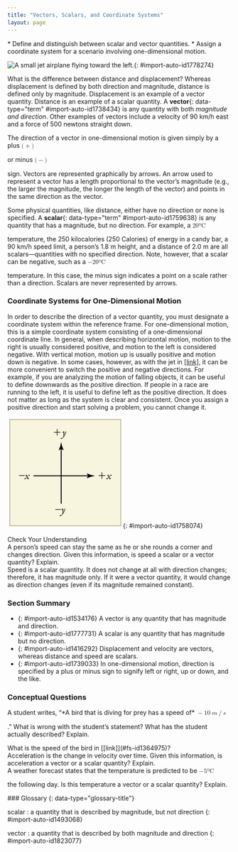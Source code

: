 ```yaml
---
title: "Vectors, Scalars, and Coordinate Systems"
layout: page
---
```



<div data-type="abstract" markdown="1">
* Define and distinguish between scalar and vector quantities.
* Assign a coordinate system for a scenario involving one-dimensional motion.

</div>

 ![A small jet airplane flying toward the left.](../resources/Figure_02_02_00.jpg "The motion of this Eclipse Concept jet can be described in terms of the distance it has traveled (a scalar quantity) or its displacement in a specific direction (a vector quantity). In order to specify the direction of motion, its displacement must be described based on a coordinate system. In this case, it may be convenient to choose motion toward the left as positive motion (it is the forward direction for the plane), although in many cases, the x size 12{x} {}-coordinate runs from left to right, with motion to the right as positive and motion to the left as negative. (credit: Armchair Aviator, Flickr)"){: #import-auto-id1778274}

What is the difference between distance and displacement? Whereas displacement is defined by both direction and magnitude, distance is defined only by magnitude. Displacement is an example of a vector quantity. Distance is an example of a scalar quantity. A **vector**{: data-type="term" #import-auto-id1738434} is any quantity with both *magnitude and direction*. Other examples of vectors include a velocity of 90 km/h east and a force of 500 newtons straight down.

The direction of a vector in one-dimensional motion is given simply by a plus <math xmlns="http://www.w3.org/1998/Math/MathML"> <semantics> <mrow> <mrow> <mrow> <mo stretchy="false">(</mo> <mo stretchy="false">+</mo> <mo stretchy="false">)</mo> </mrow> </mrow> <mrow /> </mrow> <annotation encoding="StarMath 5.0"> size 12{ \( + \) } {}</annotation> </semantics> </math>

 or minus <math xmlns="http://www.w3.org/1998/Math/MathML"><semantics><mrow><mrow><mrow><mo stretchy="false">(</mo><mo stretchy="false">−</mo><mo stretchy="false">)</mo></mrow></mrow><mrow /></mrow><annotation encoding="StarMath 5.0"> size 12{ \( - \) } {}</annotation></semantics></math>

 sign. Vectors are represented graphically by arrows. An arrow used to represent a vector has a length proportional to the vector’s magnitude (e.g., the larger the magnitude, the longer the length of the vector) and points in the same direction as the vector.

Some physical quantities, like distance, either have no direction or none is specified. A **scalar**{: data-type="term" #import-auto-id1759638} is any quantity that has a magnitude, but no direction. For example, a <math xmlns="http://www.w3.org/1998/Math/MathML"><semantics><mrow><mrow><mrow><mtext>20ºC</mtext></mrow></mrow></mrow></semantics></math>

 temperature, the 250 kilocalories (250 Calories) of energy in a candy bar, a 90 km/h speed limit, a person’s 1.8 m height, and a distance of 2.0 m are all scalars—quantities with no specified direction. Note, however, that a scalar can be negative, such as a <math xmlns="http://www.w3.org/1998/Math/MathML"><semantics><mrow><mrow><mrow><mrow><mo stretchy="false">−</mo><mtext>20ºC</mtext></mrow></mrow></mrow></mrow></semantics></math>

 temperature. In this case, the minus sign indicates a point on a scale rather than a direction. Scalars are never represented by arrows.

### Coordinate Systems for One-Dimensional Motion

In order to describe the direction of a vector quantity, you must designate a coordinate system within the reference frame. For one-dimensional motion, this is a simple coordinate system consisting of a one-dimensional coordinate line. In general, when describing horizontal motion, motion to the right is usually considered positive, and motion to the left is considered negative. With vertical motion, motion up is usually positive and motion down is negative. In some cases, however, as with the jet in [\[link\]](#import-auto-id1778274), it can be more convenient to switch the positive and negative directions. For example, if you are analyzing the motion of falling objects, it can be useful to define downwards as the positive direction. If people in a race are running to the left, it is useful to define left as the positive direction. It does not matter as long as the system is clear and consistent. Once you assign a positive direction and start solving a problem, you cannot change it.

![An x y coordinate system. An arrow pointing toward the right shows the positive x direction. Negative x is toward the left. An arrow pointing up shows the positive y direction. Negative y points downward.](../resources/Figure_02_02_00b.jpg "It is usually convenient to consider motion upward or to the right as positive &#10;        &#10;          &#10;            &#10;              &#10;                (&#10;                +&#10;                )&#10;              &#10;            &#10;            &#10;          &#10;           size 12{ \( + \) } {}&#10;        &#10;       and motion downward or to the left as negative (&#x2212;)."){: #import-auto-id1758074}

<div data-type="exercise" data-element-type="check-understanding" data-label="">
<div data-type="title">
Check Your Understanding
</div>
<div data-type="problem" markdown="1">
A person’s speed can stay the same as he or she rounds a corner and changes direction. Given this information, is speed a scalar or a vector quantity? Explain.

</div>
<div data-type="solution" markdown="1">
Speed is a scalar quantity. It does not change at all with direction changes; therefore, it has magnitude only. If it were a vector quantity, it would change as direction changes (even if its magnitude remained constant).

</div>
</div>

### Section Summary

* {: #import-auto-id1534176} A vector is any quantity that has magnitude and direction.
* {: #import-auto-id1777731} A scalar is any quantity that has magnitude but no direction.
* {: #import-auto-id1416292} Displacement and velocity are vectors, whereas distance and speed are scalars.
* {: #import-auto-id1739033} In one-dimensional motion, direction is specified by a plus or minus sign to signify left or right, up or down, and the like.

### Conceptual Questions

<div data-type="exercise" data-element-type="conceptual-questions">
<div data-type="problem" markdown="1">
A student writes, “*A bird that is diving for prey has a speed of* <math xmlns="http://www.w3.org/1998/Math/MathML"> <semantics> <mrow> <mrow> <mrow> <mrow> <mo stretchy="false">−</mo> </mrow> <mrow><mtext mathvariant="italic">10</mtext></mrow> <mspace width="0.25em" /> <mrow> <mi>m</mi> <mo stretchy="false">/</mo> <mi>s</mi> </mrow> </mrow> </mrow> <mrow /> </mrow> <annotation encoding="StarMath 5.0"> size 12{ - "10"m/s} {}</annotation> </semantics> </math>

.” What is wrong with the student’s statement? What has the student actually described? Explain.

</div>
</div>

<div data-type="exercise" data-element-type="conceptual-questions">
<div data-type="problem" markdown="1">
What is the speed of the bird in [[link]](#fs-id1364975)?

</div>
</div>

<div data-type="exercise" data-element-type="conceptual-questions">
<div data-type="problem" markdown="1">
Acceleration is the change in velocity over time. Given this information, is acceleration a vector or a scalar quantity? Explain.

</div>
</div>

<div data-type="exercise" data-element-type="conceptual-questions">
<div data-type="problem" markdown="1">
A weather forecast states that the temperature is predicted to be <math xmlns="http://www.w3.org/1998/Math/MathML"><semantics><mrow><mrow><mrow><mrow><mo stretchy="false">−</mo><mn>5ºC</mn></mrow></mrow></mrow><mrow /></mrow></semantics></math>

 the following day. Is this temperature a vector or a scalar quantity? Explain.

</div>
</div>

<div data-type="glossary" markdown="1">
### Glossary
{: data-type="glossary-title"}

scalar
: a quantity that is described by magnitude, but not direction
{: #import-auto-id1493068}

vector
: a quantity that is described by both magnitude and direction
{: #import-auto-id1823077}

</div>

